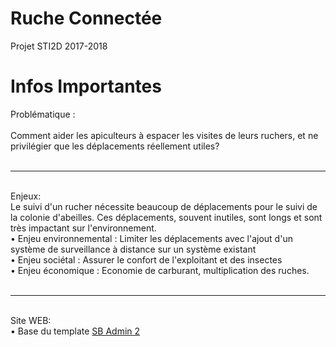 # Ruche Connectée

Projet STI2D 2017-2018

# Infos Importantes

Problématique : </br>
</br>
Comment aider les apiculteurs à espacer les visites de leurs ruchers,  et ne privilégier que les déplacements réellement utiles?
</br>
</br>
<hr>
</br>
Enjeux: </br>
Le suivi d'un rucher nécessite beaucoup de déplacements pour le suivi de la colonie d'abeilles. Ces déplacements, souvent inutiles, sont longs et sont très impactant sur l'environnement.</br>
•	Enjeu environnemental : Limiter les déplacements avec l'ajout d'un système de surveillance à distance sur un système existant</br>
•	Enjeu sociétal : Assurer le confort de l'exploitant et des insectes</br>
•	Enjeu économique : Economie de carburant, multiplication des ruches.</br>
</br>
<hr>
</br>
Site WEB: </br> 
• Base du template <a target="_BLANK" href="https://startbootstrap.com/template-overviews/sb-admin-2/">SB Admin 2</a>

